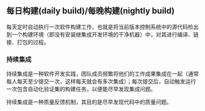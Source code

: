 ## 每日构建(daily build)/每晚构建(nightly build)

每天定时自动执行一次软件构建工作，也就是将当前版本控制系统中的源代码检出到一个构建环境（即没有安装继集成开发环境的干净机器）中，对其进行编译、链接、打包的过程。

### 持续集成

持续集成是一种软件开发实践，团队成员频繁将他们的工作成果集成在一起（通常每人每天至少提交一次，这样每天就会有多次集成）；每次提交后，自动触发运行一次包含自动化验证集的构建任务，以便能尽早发现集成问题。

持续集成是一种质量反馈机制，其目的是尽早发现代码中的质量问题。